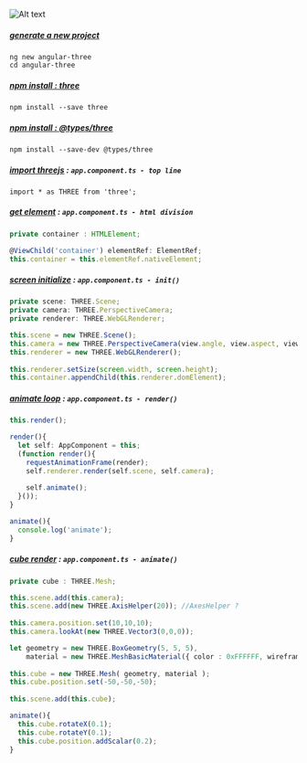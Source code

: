 ![Alt text](example.gif)

##### [generate a new project](https://github.com/u4bi/simple-angular-threejs/commit/882a08518888023067632c61969bfb318aad4b78)
```
ng new angular-three
cd angular-three
```
##### [npm install : three](https://github.com/u4bi/simple-angular-threejs/commit/99b0d6b49b2f249a7ed65293102d3ab4b957e5e0)
```
npm install --save three
```

##### [npm install : @types/three](https://github.com/u4bi/simple-angular-threejs/commit/f3b0158dd32348c87ed51f1801c49af6dad6cced)
```
npm install --save-dev @types/three
```

##### [import threejs](https://github.com/u4bi/simple-angular-threejs/commit/6c06fadbdf9891081c913dcbb4a587aa32e18fc0) : `app.component.ts - top line`
```
import * as THREE from 'three';
```

##### [get element](https://github.com/u4bi/simple-angular-threejs/commit/be1612fcf35dd1b92167762b9d4fdafb0feb12f3) : `app.component.ts - html division`
```ts
private container : HTMLElement;

@ViewChild('container') elementRef: ElementRef;
this.container = this.elementRef.nativeElement;

```

##### [screen initialize](https://github.com/u4bi/simple-angular-threejs/commit/dfb5c0952e69036ca5a1919ee1dbc819ae23738d) : `app.component.ts - init()`
```ts
private scene: THREE.Scene;
private camera: THREE.PerspectiveCamera;
private renderer: THREE.WebGLRenderer;

this.scene = new THREE.Scene();
this.camera = new THREE.PerspectiveCamera(view.angle, view.aspect, view. near, view.far);
this.renderer = new THREE.WebGLRenderer();
 
this.renderer.setSize(screen.width, screen.height);
this.container.appendChild(this.renderer.domElement);

```

##### [animate loop](https://github.com/u4bi/simple-angular-threejs/commit/8db8f72be1a0179933f67463025bf771f4954085) : `app.component.ts - render()`
```ts
this.render();

render(){
  let self: AppComponent = this;
  (function render(){
    requestAnimationFrame(render);
    self.renderer.render(self.scene, self.camera);
    
    self.animate();
  }());
}

animate(){
  console.log('animate');
}

```

##### [cube render](https://github.com/u4bi/simple-angular4-threejs/commit/a610de30225334dada38db982cf5cd400647a0f6) : `app.component.ts - animate()`
```ts
private cube : THREE.Mesh;

```

```ts
this.scene.add(this.camera);
this.scene.add(new THREE.AxisHelper(20)); //AxesHelper ?
 
this.camera.position.set(10,10,10);
this.camera.lookAt(new THREE.Vector3(0,0,0));

```

```ts
let geometry = new THREE.BoxGeometry(5, 5, 5),
    material = new THREE.MeshBasicMaterial({ color : 0xFFFFFF, wireframe: true });
     
this.cube = new THREE.Mesh( geometry, material );
this.cube.position.set(-50,-50,-50);
 
this.scene.add(this.cube);

```

```ts
animate(){
  this.cube.rotateX(0.1);
  this.cube.rotateY(0.1);
  this.cube.position.addScalar(0.2);
}

```
